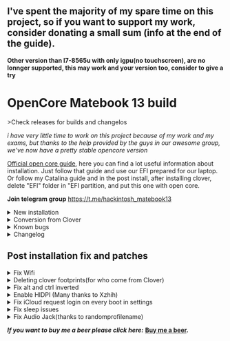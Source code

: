   ## I've spent the majority of my spare time on this project, so if you want to support my work, consider donating a small sum (info at the end of the guide).

**Other version than I7-8565u with only igpu(no touchscreen), are no lonnger supported, this may work and your version too, consider to give a try**
  
  <h1>OpenCore Matebook 13 build</h1>
 >Check releases for builds and changelos

*i have very little time to work on this project because of my work and my exams, but thanks to the help provided by the guys in our awesome group, we've now have a pretty stable opencore version*

 [Official open core guide](https://dortania.github.io/OpenCore-Install-Guide/), here you can find a lot useful information about installation. Just follow that guide and use our EFI prepared for our laptop. Or follow my Catalina guide and in the post install, after installing clover, delete "EFI" folder in "EFI partition, and put this one with open core.

**Join telegram group** https://t.me/hackintosh_matebook13


<details>
  <summary> New installation</summary>
What you need:

A working mac (hackinosh or vmware virtual machine work as well)
USB hub for the installation (connected on the usb port of Huawei original adaptator. If you have a usb type c otg connector you can use it to convert usb c to usb a)
Usb drive(at least 16GB)
Further notes and tips

Format SSD to Mac APFS
Use left usb port or you'll get errors during installation
Use a USB hub during installation or a OTG usb C adaptator to convert usb c port to usb a
Versions with Samsung PM981 NVMe need ssd to be replaced
Versions with Western Digital nvme work out of the box

Installation

**Remember update kext in EFI/OC/Kexts(After downloading, to have latest ones)

I've used to write guide myself, but OpenCore guys, have done a greato job, so it's useless to rewrite it, just follow the steps to make usb, and put my EFI folder in the EFI partition

Here, how to build the usb for the installation:
https://dortania.github.io/OpenCore-Desktop-Guide/installer-guide/


Post Installation

After boot, mount the EFI partition of the internal disk
/
Extract OpenCorePost.zip copy the "EFI" folder your EFI partition(like in the installation process, but this time on the HDD)


Reboot and enjoy your Hackintosh (Some stuff might not be working perfectly, but Hackintoshing is a continuous process, so read carefully before complaining"


</details>
<details>
  <summary> Conversion from Clover</summary>
*No dual boot support for now*

Who have a working Clover build, just have to put EFI folder in EFI partition(Delete all files and folders from EFI partition before).
The folder efi must be in the efi partition(don't put files directly in the EFI partition),  so the path must be EFI/EFI/OC and EFI/EFI/BOOT.

**Try this only if you have an usb with bootloader, or system backup to enter system in case of EFI corruption**

</details>

<details>
<summary>Known bugs</summary>

- Camera(for most of the hackintosh laptops, the camera works out of the box, for now we have to surrender)

- Wifi(Testing beta wifi kext, better wait for now) 

- You tell me
  
 </details>

 <details>
<summary>Changelog</summary>
  14/07/2020

- Fixed audio jack(Thanks to our telegram friend Alex Larionov that found a Combojack working with our layout id)

- Updated bluetooth kext for better stability
  
  
 02/07/2020

- Fixed random boot fails

- Separated build for mx graphics version and intel hd graphics only version
 
 17/06/2020

- Raised min cpu frequency that causes lags



 16/06/2020

- Enabled AppleCpuPmCfgLock for better power managment

- Added proper usb mapping to fix sleep issues and obtain better battery life 

- Fixed sleep

- Added proper CpuFriendKext to reach lower frequencies when laptop is in idle and max frequencies when it's needed according with our cpu capabilities 

- Now Opencore has an bios entry to prevent others os updates corrupt osx boot 

- Remove deprecated values from Config.plist
  

 06/06/2020

- Fixed brigthness keys(thanks to Kitsu Liu)

- Fixed logo ridimensioning during boot
  
 </details>

<h2>Post installation fix and patches</h2>

<details>
<summary>Fix Wifi</summary>

> Download Itwlm kext here https://github.com/OpenIntelWireless/itlwm/releases and put in EFI/OC/KEXT and enable in config.plist in Kernel>add>itlwm by set "TRUE" in "Enabled"


> Download Heliport here https://github.com/OpenIntelWireless/HeliPort/releases and install it

> Reboot and enjoy working Wi-Fi

</details>
 
 <details>
<summary>Deleting clover footprints(for who come from Clover)</summary>
Following this awesome guide https://github.com/dortania/OpenCore-Desktop-Guide/tree/master/clover-conversion
</details>

<details>
<summary>Fix alt and ctrl inverted</summary>

> Go in settings>keyboard and click on "Modifier keys", invert options and command key. Voila!
</details>

<details>
<summary>Enable HIDPI (Many thanks to Xzhih)</summary>

```
 1 -  bash -c "$(curl -fsSL https://raw.githubusercontent.com/xzhih/one-key-hidpi/master/hidpi.sh)"

 2 -  Select 1 Enable HIDPI

 3 -  Select 3 MacBook Pro

 4 -  Select 6 Manual input resolution 

 5 -  Insert: 2160x1440 1920x1280 1600x1066 1280x854 1080x720
```
</details>

<details>
<summary>Fix iCloud request login on every boot in settings</summary>

```
sudo -v
killall -9 accountsd com.apple.iCloudHelper
defaults delete MobileMeAccounts
rm -rf ~/Library/Accounts
killall -9 accountsd com.apple.iCloudHelper
sudo reboot
```

</details>

<details>
<summary>Fix sleep issues</summary>
Disable some hibernation behaviours that not works well on hackintoshes
  
  ```
 sudo pmset -a hibernatemode 0
 sudo rm -rf /private/var/vm/sleepimage
 sudo touch /private/var/vm/sleepimage
 sudo chflags uchg /private/var/vm/sleepimage
 sudo pmset -a standby 0
 sudo pmset -a autopoweroff 0
 sudo pmset -a powernap 0
 sudo pmset -a proximitywake 0
 sudo pmset -b tcpkeepalive 0
```

</details>

<details>
<summary>Fix Audio Jack(thanks to randomprofilename)</summary>
https://github.com/randomprofilename/ComboJack
  

  ```
  Since in my build i've  integrated verbstub kext, you have just to download Combojack and run install.sh in terminal, with this command(ensure you are in the extract folder where install.sh is located)

> ./install.sh
```

</details>

_**If you want to buy me a beer please click here:**_
**[Buy me a beer](https://www.paypal.com/cgi-bin/webscr?cmd=_s-xclick&hosted_button_id=2NMM7HN9SJRVE&source=url
).**
